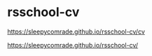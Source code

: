 # rsschool-cv
https://sleepycomrade.github.io/rsschool-cv/cv

https://sleepycomrade.github.io/rsschool-cv/
